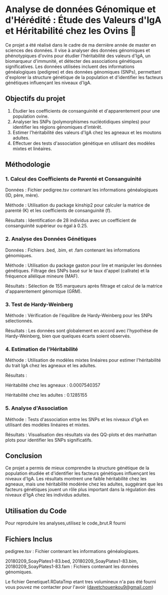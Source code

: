 # Analyse de données Génomique et d'Hérédité : Étude des Valeurs d'IgA et Héritabilité chez les Ovins 🐑
Ce projet a été réalisé dans le cadre de ma dernière année de master en sciences des données. Il vise à analyser des données génomiques et phénotypiques d'ovins pour étudier l'héritabilité des valeurs d'IgA, un biomarqueur d'immunité, et détecter des associations génétiques significatives. Les données utilisées incluent des informations généalogiques (pedigree) et des données génomiques (SNPs), permettant d'explorer la structure génétique de la population et d'identifier les facteurs génétiques influençant les niveaux d'IgA.
## Objectifs du projet
1. Étudier les coefficients de consanguinité et d'apparentement pour une population ovine.
2. Analyser les SNPs (polymorphismes nucléotidiques simples) pour identifier les régions génomiques d'intérêt.
3. Estimer l'héritabilité des valeurs d'IgA chez les agneaux et les moutons adultes.
4. Effectuer des tests d'association génétique en utilisant des modèles mixtes et linéaires.

## Méthodologie
### 1. Calcul des Coefficients de Parenté et Consanguinité

Données : Fichier pedigree.tsv contenant les informations généalogiques (ID, père, mère).

Méthode : Utilisation du package kinship2 pour calculer la matrice de parenté (K) et les coefficients de consanguinité (f).

Résultats : Identification de 28 individus avec un coefficient de consanguinité supérieur ou égal à 0.25.

### 2. Analyse des Données Génétiques
Données : Fichiers .bed, .bim, et .fam contenant les informations génomiques.

Méthode : Utilisation du package gaston pour lire et manipuler les données génétiques. Filtrage des SNPs basé sur le taux d'appel (callrate) et la fréquence allélique mineure (MAF).

Résultats : Sélection de 155 marqueurs après filtrage et calcul de la matrice d'apparentement génomique (GRM).

### 3. Test de Hardy-Weinberg
Méthode : Vérification de l'équilibre de Hardy-Weinberg pour les SNPs sélectionnés.

Résultats : Les données sont globalement en accord avec l'hypothèse de Hardy-Weinberg, bien que quelques écarts soient observés.


### 4. Estimation de l'Héritabilité
Méthode : Utilisation de modèles mixtes linéaires pour estimer l'héritabilité du trait IgA chez les agneaux et les adultes.

Résultats :

Héritabilité chez les agneaux : 0.0007540357

Héritabilité chez les adultes : 0.1285155

### 5. Analyse d'Association
Méthode : Tests d'association entre les SNPs et les niveaux d'IgA en utilisant des modèles linéaires et mixtes.

Résultats : Visualisation des résultats via des QQ-plots et des manhattan plots pour identifier les SNPs significatifs.

## Conclusion
Ce projet a permis de mieux comprendre la structure génétique de la population étudiée et d'identifier les facteurs génétiques influençant les niveaux d'IgA. Les résultats montrent une faible héritabilité chez les agneaux, mais une héritabilité modérée chez les adultes, suggérant que les facteurs génétiques jouent un rôle plus important dans la régulation des niveaux d'IgA chez les individus adultes.

## Utilisation du Code
Pour reproduire les analyses,utilisez le code_brut.R fourni
## Fichiers Inclus
pedigree.tsv : Fichier contenant les informations généalogiques.

20180209_SoayPlates1-83.bed, 20180209_SoayPlates1-83.bim, 20180209_SoayPlates1-83.fam : Fichiers contenant les données génomiques.

Le fichier Genetique1.RDataTmp etant tres volumineux n'a pas été fourni vous pouvez me contacter pour l'avoir (davetchouenkou9@gmail.com)
